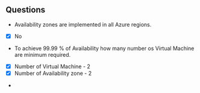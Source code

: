 ## Questions
- Availability zones are implemented in all Azure regions.
- [x] No

- To achieve 99.99 % of Availability how many number os Virtual Machine are minimum required.
- [x] Number of Virtual Machine     -   2
- [x] Number of Availability zone   -   2 

- 

